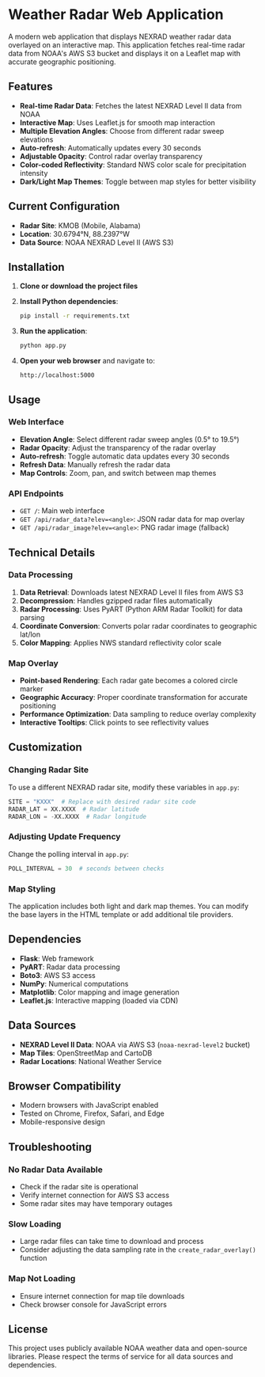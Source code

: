 # Weather Radar Web Application

A modern web application that displays NEXRAD weather radar data overlayed on an interactive map. This application fetches real-time radar data from NOAA's AWS S3 bucket and displays it on a Leaflet map with accurate geographic positioning.

## Features

- **Real-time Radar Data**: Fetches the latest NEXRAD Level II data from NOAA
- **Interactive Map**: Uses Leaflet.js for smooth map interaction
- **Multiple Elevation Angles**: Choose from different radar sweep elevations
- **Auto-refresh**: Automatically updates every 30 seconds
- **Adjustable Opacity**: Control radar overlay transparency
- **Color-coded Reflectivity**: Standard NWS color scale for precipitation intensity
- **Dark/Light Map Themes**: Toggle between map styles for better visibility

## Current Configuration

- **Radar Site**: KMOB (Mobile, Alabama)
- **Location**: 30.6794°N, 88.2397°W
- **Data Source**: NOAA NEXRAD Level II (AWS S3)

## Installation

1. **Clone or download the project files**

2. **Install Python dependencies**:
   ```bash
   pip install -r requirements.txt
   ```

3. **Run the application**:
   ```bash
   python app.py
   ```

4. **Open your web browser** and navigate to:
   ```
   http://localhost:5000
   ```

## Usage

### Web Interface

- **Elevation Angle**: Select different radar sweep angles (0.5° to 19.5°)
- **Radar Opacity**: Adjust the transparency of the radar overlay
- **Auto-refresh**: Toggle automatic data updates every 30 seconds
- **Refresh Data**: Manually refresh the radar data
- **Map Controls**: Zoom, pan, and switch between map themes

### API Endpoints

- `GET /`: Main web interface
- `GET /api/radar_data?elev=<angle>`: JSON radar data for map overlay
- `GET /api/radar_image?elev=<angle>`: PNG radar image (fallback)

## Technical Details

### Data Processing

1. **Data Retrieval**: Downloads latest NEXRAD Level II files from AWS S3
2. **Decompression**: Handles gzipped radar files automatically
3. **Radar Processing**: Uses PyART (Python ARM Radar Toolkit) for data parsing
4. **Coordinate Conversion**: Converts polar radar coordinates to geographic lat/lon
5. **Color Mapping**: Applies NWS standard reflectivity color scale

### Map Overlay

- **Point-based Rendering**: Each radar gate becomes a colored circle marker
- **Geographic Accuracy**: Proper coordinate transformation for accurate positioning
- **Performance Optimization**: Data sampling to reduce overlay complexity
- **Interactive Tooltips**: Click points to see reflectivity values

## Customization

### Changing Radar Site

To use a different NEXRAD radar site, modify these variables in `app.py`:

```python
SITE = "KXXX"  # Replace with desired radar site code
RADAR_LAT = XX.XXXX  # Radar latitude
RADAR_LON = -XX.XXXX  # Radar longitude
```

### Adjusting Update Frequency

Change the polling interval in `app.py`:

```python
POLL_INTERVAL = 30  # seconds between checks
```

### Map Styling

The application includes both light and dark map themes. You can modify the base layers in the HTML template or add additional tile providers.

## Dependencies

- **Flask**: Web framework
- **PyART**: Radar data processing
- **Boto3**: AWS S3 access
- **NumPy**: Numerical computations
- **Matplotlib**: Color mapping and image generation
- **Leaflet.js**: Interactive mapping (loaded via CDN)

## Data Sources

- **NEXRAD Level II Data**: NOAA via AWS S3 (`noaa-nexrad-level2` bucket)
- **Map Tiles**: OpenStreetMap and CartoDB
- **Radar Locations**: National Weather Service

## Browser Compatibility

- Modern browsers with JavaScript enabled
- Tested on Chrome, Firefox, Safari, and Edge
- Mobile-responsive design

## Troubleshooting

### No Radar Data Available

- Check if the radar site is operational
- Verify internet connection for AWS S3 access
- Some radar sites may have temporary outages

### Slow Loading

- Large radar files can take time to download and process
- Consider adjusting the data sampling rate in the `create_radar_overlay()` function

### Map Not Loading

- Ensure internet connection for map tile downloads
- Check browser console for JavaScript errors

## License

This project uses publicly available NOAA weather data and open-source libraries. Please respect the terms of service for all data sources and dependencies.